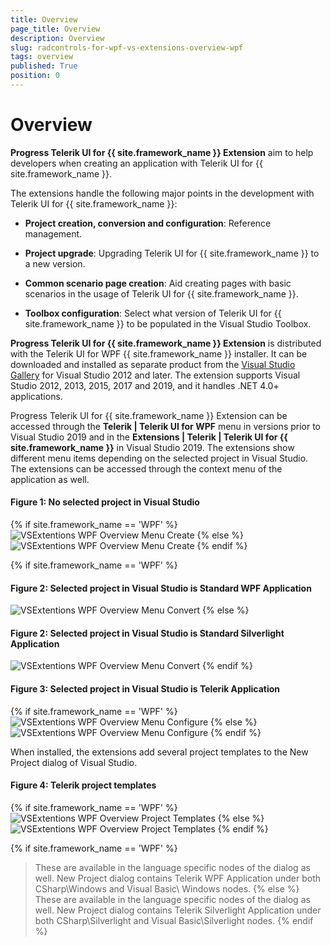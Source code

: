 ```yaml
---
title: Overview
page_title: Overview
description: Overview
slug: radcontrols-for-wpf-vs-extensions-overview-wpf
tags: overview
published: True
position: 0
---
```


# Overview

__Progress Telerik UI for {{ site.framework_name }} Extension__ aim to help developers when creating an application with Telerik UI for {{ site.framework_name }}.

The extensions handle the following major points in the development with Telerik UI for {{ site.framework_name }}:

* __Project creation, conversion and configuration__: Reference management.

* __Project upgrade__: Upgrading Telerik UI for {{ site.framework_name }} to a new version.

* __Common scenario page creation__: Aid creating pages with basic scenarios in the usage of Telerik UI for {{ site.framework_name }}.

* __Toolbox configuration__: Select what version of Telerik UI for {{ site.framework_name }} to be populated in the Visual Studio Toolbox.

__Progress Telerik UI for {{ site.framework_name }} Extension__ is distributed with the Telerik UI for WPF {{ site.framework_name }} installer. It can be downloaded and installed as separate product from the [Visual Studio Gallery](https://marketplace.visualstudio.com/) for Visual Studio 2012 and later. The extension supports Visual Studio 2012, 2013, 2015, 2017 and 2019, and it handles .NET 4.0+ applications.

Progress Telerik UI for {{ site.framework_name }} Extension can be accessed through the __Telerik | Telerik UI for WPF__ menu in versions prior to Visual Studio 2019 and in the __Extensions | Telerik | Telerik UI for {{ site.framework_name }}__ in Visual Studio 2019. The extensions show  different menu items depending on the selected project in Visual Studio. The extensions can be accessed through the context menu of the application as well.

#### Figure 1: No selected project in Visual Studio
{% if site.framework_name == 'WPF' %}
![VSExtentions WPF Overview Menu Create](images/VSExtentions_WPF_OverviewMenuCreate.png)
{% else %}
![VSExtentions WPF Overview Menu Create](images/VSExtentions_SL_OverviewMenuCreate.png)
{% endif %}

{% if site.framework_name == 'WPF' %}
#### Figure 2: Selected project in Visual Studio is Standard WPF Application
![VSExtentions WPF Overview Menu Convert](images/VSExtentions_WPF_OverviewMenuConvert.png)
{% else %}
#### Figure 2: Selected project in Visual Studio is Standard Silverlight Application
![VSExtentions WPF Overview Menu Convert](images/VSExtentions_SL_OverviewMenuConvert.png)
{% endif %}

#### Figure 3: Selected project in Visual Studio is Telerik Application
{% if site.framework_name == 'WPF' %}
![VSExtentions WPF Overview Menu Configure](images/VSExtentions_WPF_OverviewMenuConfigure.png)
{% else %}
![VSExtentions WPF Overview Menu Configure](images/VSExtentions_SL_OverviewMenuConfigure.png)
{% endif %}

When installed, the extensions add several project templates to the New Project dialog of Visual Studio.

#### Figure 4: Telerik project templates
{% if site.framework_name == 'WPF' %}
![VSExtentions WPF Overview Project Templates](images/VSExtentions_WPF_OverviewProjectTemplates.jpg)
{% else %}
![VSExtentions WPF Overview Project Templates](images/VSExtentions_SL_OverviewProjectTemplates.png)
{% endif %}

{% if site.framework_name == 'WPF' %}
>These are available in the language specific nodes of the dialog as well. New Project dialog contains Telerik WPF Application under both CSharp\Windows and Visual Basic\ Windows nodes.
{% else %}
>These are available in the language specific nodes of the dialog as well. New Project dialog contains Telerik Silverlight Application under both CSharp\Silverlight and Visual Basic\Silverlight nodes.
{% endif %}
